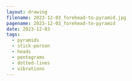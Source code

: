 ```yaml
---
layout: drawing
filename: 2023-12-03_forehead-to-pyramid.jpg
pagename: 2023-12-03_forehead-to-pyramid
date: 2023-12-03
tags:
  - pyramids
  - stick-person
  - heads
  - pentagrams
  - dotted-lines
  - vibrations
---
```

